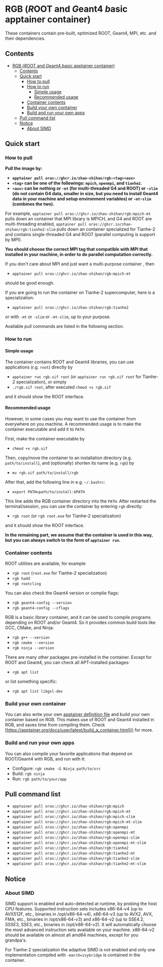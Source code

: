 # RGB (*R*OOT and *G*eant4 *b*asic apptainer container)

These containers contain pre-built, optimized ROOT, Geant4, MPI, etc. and their dependencies.

## Contents

- [RGB (*R*OOT and *G*eant4 *b*asic apptainer container)](#rgb-root-and-geant4-basic-apptainer-container)
  - [Contents](#contents)
  - [Quick start](#quick-start)
    - [How to pull](#how-to-pull)
    - [How to run](#how-to-run)
      - [Simple usage](#simple-usage)
      - [Recommended usage](#recommended-usage)
    - [Container contents](#container-contents)
    - [Build your own container](#build-your-own-container)
    - [Build and run your own apps](#build-and-run-your-own-apps)
  - [Pull command list](#pull-command-list)
  - [Notice](#notice)
    - [About SIMD](#about-simd)

## Quick start

### How to pull

**Pull the image by:**

- **`apptainer pull oras://ghcr.io/zhao-shihan/rgb:<tag><aux>`**
- **`<tag>` can be one of the followings: `mpich`, `openmpi`, and `tianhe2`.**
- **`<aux>` can be nothing or `-mt` (for multi-threaded G4 and ROOT) or `-slim` (do not contain G4 data, smaller in size, but you need to install Geant4 data in your machine and setup environment variables) or `-mt-slim` (combines the two).**

For example, `apptainer pull oras://ghcr.io/zhao-shihan/rgb:mpich-mt` pulls down an container that MPI library is MPICH, and G4 and ROOT are multi-threading enabled, `apptainer pull oras://ghcr.io/zhao-shihan/rgb:tianhe2-slim` pulls down an container specialized for Tianhe-2 and contains single-threaded G4 and ROOT (parallel computing is support by MPI).

**You should choose the correct MPI tag that compatible with MPI that installed in your machine, in order to do parallel computation correctly.** 

If you don't care about MPI and just want a multi-purpose container , then

- `apptainer pull oras://ghcr.io/zhao-shihan/rgb:mpich-mt`

should be good enough.

If you are going to run the container on Tianhe-2 supercomputer, here is a specialization:

- `apptainer pull oras://ghcr.io/zhao-shihan/rgb:tianhe2`

or with `-mt` or `-slim` or `-mt-slim`, up to your purpose.

Available pull commands are listed in the following section.

### How to run

#### Simple usage

The container contains ROOT and Geant4 libraries, you can use applications (r.g. `root`) directly by

- `apptainer run rgb.sif root` (or `apptainer run rgb.sif root` for Tianhe-2 specialization), or simply
- `./rgb.sif root`, after executed `chmod +x rgb.sif`

and it should show the ROOT interface. 

#### Recommended usage

However, in some cases you may want to use the container from everywhere on you machine.
A recommended usage is to make the container executable and add it to `PATH`.

First, make the container executable by

- `chmod +x rgb.sif`

Then, copy/move the container to an installation directory (e.g. `path/to/install`), and (optionally) shorten its name (e.g. `rgb`) by

- `mv rgb.sif path/to/install/rgb`

After that, add the following line in e.g. `~/.bashrc`:

- `export PATH=path/to/install:$PATH`

This line adds the RGB container directory into the `PATH`.
After restarted the terminal/session, you can use the container by entering `rgb` directly:

- `rgb root` (or `rgb root.exe` for Tianhe-2 specialization)
  
and it should show the ROOT interface.

**In the remaining part, we assume that the container is used in this way, but you can always switch to the form of `apptainer run`.**

### Container contents

ROOT utilities are available, for example

- `rgb root` (`root.exe` for Tianhe-2 specialization)
- `rgb hadd`
- `rgb rootcling`

You can also check the Geant4 version or complie flags:

- `rgb geant4-config --version`
- `rgb geant4-config --cflags`

RGB is a basic library container, and it can be used to compile programs depending on ROOT and/or Geant4.
So it provides common build tools like GCC, CMake, and Ninja:

- `rgb g++ --version`
- `rgb cmake --version`
- `rgb ninja --version`

There are many other packages pre-installed in the container.
Except for ROOT and Geant4, you can check all APT-installed packages:

- `rgb apt list`

or list something specific:

- `rgb apt list libgsl-dev`

### Build your own container

You can also write your own [apptainer definition file](https://apptainer.org/docs/user/latest/definition_files.html) and build your own container based on RGB.
This makes use of ROOT and Geant4 installed in RGB, and saves time from compiling them.
Check [https://apptainer.org/docs/user/latest/build_a_container.html]() for more.

### Build and run your own apps

You can also compile your favorite applications that depend on ROOT/Geant4 with RGB, and run with it:

- Configure: `rgb cmake -G Ninja path/to/src`
- Build: `rgb ninja`
- Run: `rgb path/to/your/app`

## Pull command list

- `apptainer pull oras://ghcr.io/zhao-shihan/rgb:mpich`
- `apptainer pull oras://ghcr.io/zhao-shihan/rgb:mpich-mt`
- `apptainer pull oras://ghcr.io/zhao-shihan/rgb:mpich-slim`
- `apptainer pull oras://ghcr.io/zhao-shihan/rgb:mpich-mt-slim`
- `apptainer pull oras://ghcr.io/zhao-shihan/rgb:openmpi`
- `apptainer pull oras://ghcr.io/zhao-shihan/rgb:openmpi-mt`
- `apptainer pull oras://ghcr.io/zhao-shihan/rgb:openmpi-slim`
- `apptainer pull oras://ghcr.io/zhao-shihan/rgb:openmpi-mt-slim`
- `apptainer pull oras://ghcr.io/zhao-shihan/rgb:tianhe2`
- `apptainer pull oras://ghcr.io/zhao-shihan/rgb:tianhe2-mt`
- `apptainer pull oras://ghcr.io/zhao-shihan/rgb:tianhe2-slim`
- `apptainer pull oras://ghcr.io/zhao-shihan/rgb:tianhe2-mt-slim`

## Notice

### About SIMD

SIMD support is enabled and auto-detected at runtime, by probing the host CPU features. Supported instruction sets includes x86-64-v4 (up to AVX512F, etc., binaries in /opt/x86-64-v4), x86-64-v3 (up to AVX2, AVX, FMA, etc., binaries in /opt/x86-64-v3) and x86-64-v2 (up to SSE4.2, SSSE3, SSE3, etc., binaries in /opt/x86-64-v2).
It will automatically choose the most advanced instruction sets available on your machine. x86-64-v2 should be available on almost all amd64 machines, except for you grandpa's.

For Tianhe-2 specialization the adaptive SIMD is not enabled and only one implementation compiled with `-march=ivybridge` is contained in the container.
